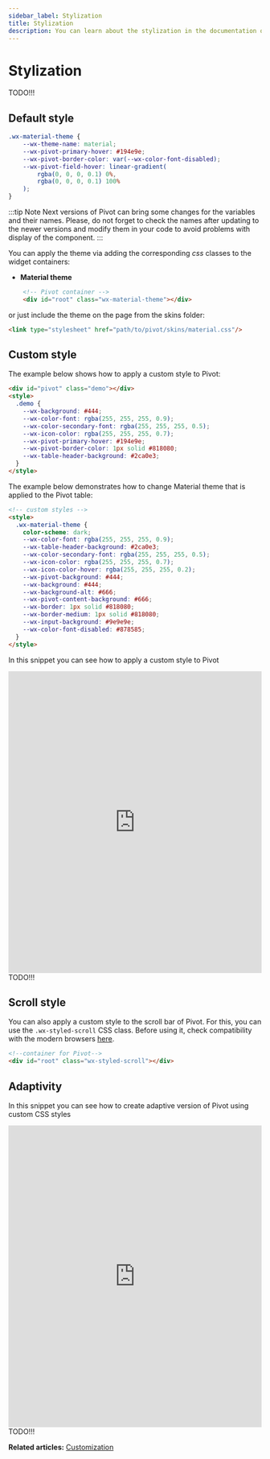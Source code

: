 ```yaml
---
sidebar_label: Stylization
title: Stylization
description: You can learn about the stylization in the documentation of the DHTMLX JavaScript Pivot library. Browse developer guides and API reference, try out code examples and live demos, and download a free 30-day evaluation version of DHTMLX Pivot.
---
```


# Stylization

TODO!!!

## Default style

~~~css
.wx-material-theme {
    --wx-theme-name: material;
    --wx-pivot-primary-hover: #194e9e;
    --wx-pivot-border-color: var(--wx-color-font-disabled);
    --wx-pivot-field-hover: linear-gradient(
        rgba(0, 0, 0, 0.1) 0%,
        rgba(0, 0, 0, 0.1) 100%
    );
}
~~~

:::tip Note
Next versions of Pivot can bring some changes for the variables and their names. Please, do not forget to check the names after updating to the newer versions and modify them in your code to avoid problems with display of the component.
:::

You can apply the theme via adding the corresponding *css* classes to the widget containers:

- **Material theme**
~~~html {}
    <!-- Pivot container -->
    <div id="root" class="wx-material-theme"></div>
~~~

or just include the theme on the page from the skins folder:

~~~html {}
<link type="stylesheet" href="path/to/pivot/skins/material.css"/>
~~~

## Custom style

The example below shows how to apply a custom style to Pivot:

~~~html
<div id="pivot" class="demo"></div>
<style>
  .demo {
    --wx-background: #444;
    --wx-color-font: rgba(255, 255, 255, 0.9);
    --wx-color-secondary-font: rgba(255, 255, 255, 0.5);
    --wx-icon-color: rgba(255, 255, 255, 0.7);
    --wx-pivot-primary-hover: #194e9e;
    --wx-pivot-border-color: 1px solid #818080;
    --wx-table-header-background: #2ca0e3;
  }
</style>
~~~

The example below demonstrates how to change Material theme that is applied to the Pivot table:

~~~html
<!-- custom styles -->
<style>
  .wx-material-theme {
    color-scheme: dark;
    --wx-color-font: rgba(255, 255, 255, 0.9);
    --wx-table-header-background: #2ca0e3;
    --wx-color-secondary-font: rgba(255, 255, 255, 0.5);
    --wx-icon-color: rgba(255, 255, 255, 0.7);
    --wx-icon-color-hover: rgba(255, 255, 255, 0.2);
    --wx-pivot-background: #444;
    --wx-background: #444;
    --wx-background-alt: #666;
    --wx-pivot-content-background: #666;
    --wx-border: 1px solid #818080;
    --wx-border-medium: 1px solid #818080;
    --wx-input-background: #9e9e9e;
    --wx-color-font-disabled: #878585;
  }
</style>
~~~

In this snippet you can see how to apply a custom style to Pivot

<iframe src="https://snippet.dhtmlx.com/" frameborder="0" class="snippet_iframe" width="100%" height="600"></iframe> TODO!!!


## Scroll style

You can also apply a custom style to the scroll bar of Pivot. For this, you can use the `.wx-styled-scroll` CSS class. Before using it, check compatibility with the modern browsers [here](https://caniuse.com/css-scrollbar).

~~~html {} title="index.html"
<!--container for Pivot-->
<div id="root" class="wx-styled-scroll"></div> 
~~~

## Adaptivity

In this snippet you can see how to create adaptive version of Pivot using custom CSS styles

<iframe src="https://snippet.dhtmlx.com/" frameborder="0" class="snippet_iframe" width="100%" height="600"></iframe> TODO!!!

**Related articles:** [Customization](../customization)
